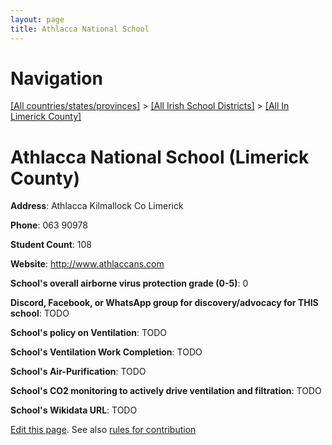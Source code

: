 ```yaml
---
layout: page
title: Athlacca National School
---
```

# Navigation

[[All countries/states/provinces]](../../..) > [[All Irish School Districts]](../..) > [[All In Limerick County]](..)

# Athlacca National School (Limerick County)

**Address**: Athlacca Kilmallock Co Limerick

**Phone**: 063 90978

**Student Count**: 108

**Website**: <http://www.athlaccans.com>

**School's overall airborne virus protection grade (0-5)**: 0

**Discord, Facebook, or WhatsApp group for discovery/advocacy for THIS school**: TODO

**School's policy on Ventilation**: TODO

**School's Ventilation Work Completion**: TODO

**School's Air-Purification**: TODO

**School's CO2 monitoring to actively drive ventilation and filtration**: TODO

**School's Wikidata URL**: TODO


[Edit this page](https://github.com/ventilate-schools/Ireland/edit/main/./Limerick_County/Athlacca_National_School.md). See also [rules for contribution](../../../contribution-rules/)